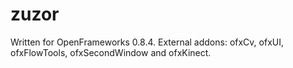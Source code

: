 zuzor
=====
Written for OpenFrameworks 0.8.4. External addons: ofxCv, ofxUI, ofxFlowTools, ofxSecondWindow and ofxKinect.

